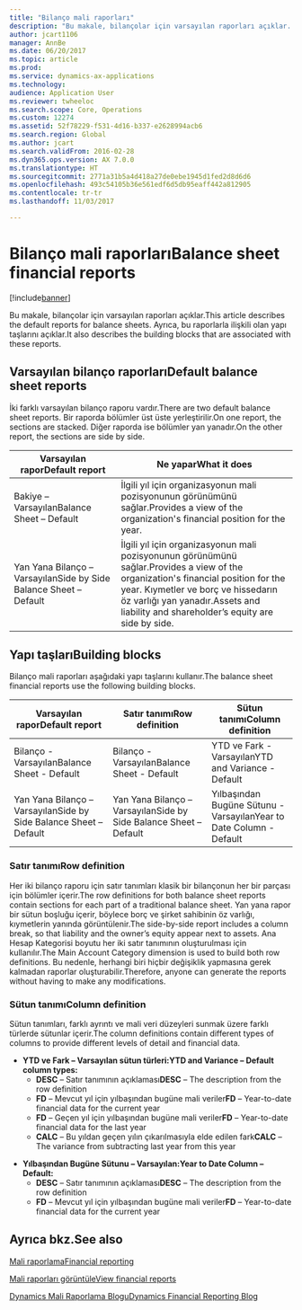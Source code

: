 ```yaml
---
title: "Bilanço mali raporları"
description: "Bu makale, bilançolar için varsayılan raporları açıklar. Ayrıca, bu raporlarla ilişkili olan yapı taşlarını açıklar."
author: jcart1106
manager: AnnBe
ms.date: 06/20/2017
ms.topic: article
ms.prod: 
ms.service: dynamics-ax-applications
ms.technology: 
audience: Application User
ms.reviewer: twheeloc
ms.search.scope: Core, Operations
ms.custom: 12274
ms.assetid: 52f78229-f531-4d16-b337-e2628994acb6
ms.search.region: Global
ms.author: jcart
ms.search.validFrom: 2016-02-28
ms.dyn365.ops.version: AX 7.0.0
ms.translationtype: HT
ms.sourcegitcommit: 2771a31b5a4d418a27de0ebe1945d1fed2d8d6d6
ms.openlocfilehash: 493c54105b36e561edf6d5db95eaff442a812905
ms.contentlocale: tr-tr
ms.lasthandoff: 11/03/2017

---
```


# <a name="balance-sheet-financial-reports"></a><span data-ttu-id="ae212-104">Bilanço mali raporları</span><span class="sxs-lookup"><span data-stu-id="ae212-104">Balance sheet financial reports</span></span>

[!include[banner](../includes/banner.md)]


<span data-ttu-id="ae212-105">Bu makale, bilançolar için varsayılan raporları açıklar.</span><span class="sxs-lookup"><span data-stu-id="ae212-105">This article describes the default reports for balance sheets.</span></span> <span data-ttu-id="ae212-106">Ayrıca, bu raporlarla ilişkili olan yapı taşlarını açıklar.</span><span class="sxs-lookup"><span data-stu-id="ae212-106">It also describes the building blocks that are associated with these reports.</span></span> 

<a name="default-balance-sheet-reports"></a><span data-ttu-id="ae212-107">Varsayılan bilanço raporları</span><span class="sxs-lookup"><span data-stu-id="ae212-107">Default balance sheet reports</span></span>
-----------------------------

<span data-ttu-id="ae212-108">İki farklı varsayılan bilanço raporu vardır.</span><span class="sxs-lookup"><span data-stu-id="ae212-108">There are two default balance sheet reports.</span></span> <span data-ttu-id="ae212-109">Bir raporda bölümler üst üste yerleştirilir.</span><span class="sxs-lookup"><span data-stu-id="ae212-109">On one report, the sections are stacked.</span></span> <span data-ttu-id="ae212-110">Diğer raporda ise bölümler yan yanadır.</span><span class="sxs-lookup"><span data-stu-id="ae212-110">On the other report, the sections are side by side.</span></span>

| <span data-ttu-id="ae212-111">Varsayılan rapor</span><span class="sxs-lookup"><span data-stu-id="ae212-111">Default report</span></span>                       | <span data-ttu-id="ae212-112">Ne yapar</span><span class="sxs-lookup"><span data-stu-id="ae212-112">What it does</span></span>                                                                                                                           |
|--------------------------------------|----------------------------------------------------------------------------------------------------------------------------------------|
| <span data-ttu-id="ae212-113">Bakiye – Varsayılan</span><span class="sxs-lookup"><span data-stu-id="ae212-113">Balance Sheet – Default</span></span>              | <span data-ttu-id="ae212-114">İlgili yıl için organizasyonun mali pozisyonunun görünümünü sağlar.</span><span class="sxs-lookup"><span data-stu-id="ae212-114">Provides a view of the organization's financial position for the year.</span></span>                                                                 |
| <span data-ttu-id="ae212-115">Yan Yana Bilanço – Varsayılan</span><span class="sxs-lookup"><span data-stu-id="ae212-115">Side by Side Balance Sheet – Default</span></span> | <span data-ttu-id="ae212-116">İlgili yıl için organizasyonun mali pozisyonunun görünümünü sağlar.</span><span class="sxs-lookup"><span data-stu-id="ae212-116">Provides a view of the organization's financial position for the year.</span></span> <span data-ttu-id="ae212-117">Kıymetler ve borç ve hissedarın öz varlığı yan yanadır.</span><span class="sxs-lookup"><span data-stu-id="ae212-117">Assets and liability and shareholder’s equity are side by side.</span></span> |

## <a name="building-blocks"></a><span data-ttu-id="ae212-118">Yapı taşları</span><span class="sxs-lookup"><span data-stu-id="ae212-118">Building blocks</span></span>
<span data-ttu-id="ae212-119">Bilanço mali raporları aşağıdaki yapı taşlarını kullanır.</span><span class="sxs-lookup"><span data-stu-id="ae212-119">The balance sheet financial reports use the following building blocks.</span></span>

| <span data-ttu-id="ae212-120">Varsayılan rapor</span><span class="sxs-lookup"><span data-stu-id="ae212-120">Default report</span></span>                       | <span data-ttu-id="ae212-121">Satır tanımı</span><span class="sxs-lookup"><span data-stu-id="ae212-121">Row definition</span></span>                       | <span data-ttu-id="ae212-122">Sütun tanımı</span><span class="sxs-lookup"><span data-stu-id="ae212-122">Column definition</span></span>             |
|--------------------------------------|--------------------------------------|-------------------------------|
| <span data-ttu-id="ae212-123">Bilanço - Varsayılan</span><span class="sxs-lookup"><span data-stu-id="ae212-123">Balance Sheet - Default</span></span>              | <span data-ttu-id="ae212-124">Bilanço - Varsayılan</span><span class="sxs-lookup"><span data-stu-id="ae212-124">Balance Sheet - Default</span></span>              | <span data-ttu-id="ae212-125">YTD ve Fark - Varsayılan</span><span class="sxs-lookup"><span data-stu-id="ae212-125">YTD and Variance - Default</span></span>    |
| <span data-ttu-id="ae212-126">Yan Yana Bilanço – Varsayılan</span><span class="sxs-lookup"><span data-stu-id="ae212-126">Side by Side Balance Sheet – Default</span></span> | <span data-ttu-id="ae212-127">Yan Yana Bilanço – Varsayılan</span><span class="sxs-lookup"><span data-stu-id="ae212-127">Side by Side Balance Sheet – Default</span></span> | <span data-ttu-id="ae212-128">Yılbaşından Bugüne Sütunu - Varsayılan</span><span class="sxs-lookup"><span data-stu-id="ae212-128">Year to Date Column - Default</span></span> |

### <a name="row-definition"></a><span data-ttu-id="ae212-129">Satır tanımı</span><span class="sxs-lookup"><span data-stu-id="ae212-129">Row definition</span></span>

<span data-ttu-id="ae212-130">Her iki bilanço raporu için satır tanımları klasik bir bilançonun her bir parçası için bölümler içerir.</span><span class="sxs-lookup"><span data-stu-id="ae212-130">The row definitions for both balance sheet reports contain sections for each part of a traditional balance sheet.</span></span> <span data-ttu-id="ae212-131">Yan yana rapor bir sütun boşluğu içerir, böylece borç ve şirket sahibinin öz varlığı, kıymetlerin yanında görüntülenir.</span><span class="sxs-lookup"><span data-stu-id="ae212-131">The side-by-side report includes a column break, so that liability and the owner’s equity appear next to assets.</span></span> <span data-ttu-id="ae212-132">Ana Hesap Kategorisi boyutu her iki satır tanımının oluşturulması için kullanılır.</span><span class="sxs-lookup"><span data-stu-id="ae212-132">The Main Account Category dimension is used to build both row definitions.</span></span> <span data-ttu-id="ae212-133">Bu nedenle, herhangi biri hiçbir değişiklik yapmasına gerek kalmadan raporlar oluşturabilir.</span><span class="sxs-lookup"><span data-stu-id="ae212-133">Therefore, anyone can generate the reports without having to make any modifications.</span></span>

### <a name="column-definition"></a><span data-ttu-id="ae212-134">Sütun tanımı</span><span class="sxs-lookup"><span data-stu-id="ae212-134">Column definition</span></span>

<span data-ttu-id="ae212-135">Sütun tanımları, farklı ayrıntı ve mali veri düzeyleri sunmak üzere farklı türlerde sütunlar içerir.</span><span class="sxs-lookup"><span data-stu-id="ae212-135">The column definitions contain different types of columns to provide different levels of detail and financial data.</span></span>

-   <span data-ttu-id="ae212-136">**YTD ve Fark – Varsayılan sütun türleri:**</span><span class="sxs-lookup"><span data-stu-id="ae212-136">**YTD and Variance – Default column types:**</span></span>
    -   <span data-ttu-id="ae212-137">**DESC** – Satır tanımının açıklaması</span><span class="sxs-lookup"><span data-stu-id="ae212-137">**DESC** – The description from the row definition</span></span>
    -   <span data-ttu-id="ae212-138">**FD** – Mevcut yıl için yılbaşından bugüne mali veriler</span><span class="sxs-lookup"><span data-stu-id="ae212-138">**FD** – Year-to-date financial data for the current year</span></span>
    -   <span data-ttu-id="ae212-139">**FD** – Geçen yıl için yılbaşından bugüne mali veriler</span><span class="sxs-lookup"><span data-stu-id="ae212-139">**FD** – Year-to-date financial data for the last year</span></span>
    -   <span data-ttu-id="ae212-140">**CALC** – Bu yıldan geçen yılın çıkarılmasıyla elde edilen fark</span><span class="sxs-lookup"><span data-stu-id="ae212-140">**CALC** – The variance from subtracting last year from this year</span></span>

<!-- -->

-   <span data-ttu-id="ae212-141">**Yılbaşından Bugüne Sütunu – Varsayılan:**</span><span class="sxs-lookup"><span data-stu-id="ae212-141">**Year to Date Column – Default:**</span></span>
    -   <span data-ttu-id="ae212-142">**DESC** – Satır tanımının açıklaması</span><span class="sxs-lookup"><span data-stu-id="ae212-142">**DESC** – The description from the row definition</span></span>
    -   <span data-ttu-id="ae212-143">**FD** – Mevcut yıl için yılbaşından bugüne mali veriler</span><span class="sxs-lookup"><span data-stu-id="ae212-143">**FD** – Year-to-date financial data for the current year</span></span>

 

<a name="see-also"></a><span data-ttu-id="ae212-144">Ayrıca bkz.</span><span class="sxs-lookup"><span data-stu-id="ae212-144">See also</span></span>
--------

[<span data-ttu-id="ae212-145">Mali raporlama</span><span class="sxs-lookup"><span data-stu-id="ae212-145">Financial reporting</span></span>](financial-reporting-getting-started.md)

[<span data-ttu-id="ae212-146">Mali raporları görüntüle</span><span class="sxs-lookup"><span data-stu-id="ae212-146">View financial reports</span></span>](view-financial-reports.md)

[<span data-ttu-id="ae212-147">Dynamics Mali Raporlama Blogu</span><span class="sxs-lookup"><span data-stu-id="ae212-147">Dynamics Financial Reporting Blog</span></span>](http://blogs.msdn.com/b/dynamics_financial_reporting/)




